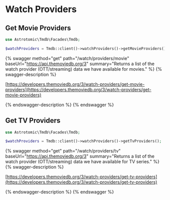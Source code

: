 # Watch Providers

## Get Movie Providers

```php
use Astrotomic\Tmdb\Facades\Tmdb;

$watchProviders = Tmdb::client()->watchProviders()->getMovieProviders();
```

{% swagger method="get" path="/watch/providers/movie" baseUrl="https://api.themoviedb.org/3" summary="Returns a list of the watch provider (OTT/streaming) data we have available for movies." %}
{% swagger-description %}


[https://developers.themoviedb.org/3/watch-providers/get-movie-providers](https://developers.themoviedb.org/3/watch-providers/get-movie-providers)


{% endswagger-description %}
{% endswagger %}

## Get TV Providers

```php
use Astrotomic\Tmdb\Facades\Tmdb;

$watchProviders = Tmdb::client()->watchProviders()->getTvProviders();
```

{% swagger method="get" path="/watch/providers/tv" baseUrl="https://api.themoviedb.org/3" summary="Returns a list of the watch provider (OTT/streaming) data we have available for TV series." %}
{% swagger-description %}


[https://developers.themoviedb.org/3/watch-providers/get-tv-providers](https://developers.themoviedb.org/3/watch-providers/get-tv-providers)


{% endswagger-description %}
{% endswagger %}
